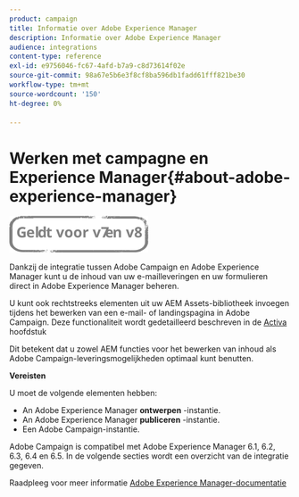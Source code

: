 ```yaml
---
product: campaign
title: Informatie over Adobe Experience Manager
description: Informatie over Adobe Experience Manager
audience: integrations
content-type: reference
exl-id: e9756046-fc67-4afd-b7a9-c8d73614f02e
source-git-commit: 98a67e5b6e3f8cf8ba596db1fadd61fff821be30
workflow-type: tm+mt
source-wordcount: '150'
ht-degree: 0%

---
```


# Werken met campagne en Experience Manager{#about-adobe-experience-manager}

![](../../assets/common.svg)

Dankzij de integratie tussen Adobe Campaign en Adobe Experience Manager kunt u de inhoud van uw e-mailleveringen en uw formulieren direct in Adobe Experience Manager beheren.

U kunt ook rechtstreeks elementen uit uw AEM Assets-bibliotheek invoegen tijdens het bewerken van een e-mail- of landingspagina in Adobe Campaign. Deze functionaliteit wordt gedetailleerd beschreven in de [Activa](../../integrations/using/sharing-assets-with-adobe-experience-cloud.md) hoofdstuk

Dit betekent dat u zowel AEM functies voor het bewerken van inhoud als Adobe Campaign-leveringsmogelijkheden optimaal kunt benutten.

**Vereisten**

U moet de volgende elementen hebben:

* An Adobe Experience Manager **ontwerpen** -instantie.
* An Adobe Experience Manager **publiceren** -instantie.
* Een Adobe Campaign-instantie.

Adobe Campaign is compatibel met Adobe Experience Manager 6.1, 6.2, 6.3, 6.4 en 6.5. In de volgende secties wordt een overzicht van de integratie gegeven.

Raadpleeg voor meer informatie [Adobe Experience Manager-documentatie](https://experienceleague.adobe.com/docs/experience-manager-65/classic-ui/campaign/classic-personalization-ac-campaign.html)
